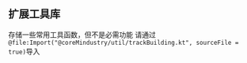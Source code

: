 ## 扩展工具库
存储一些常用工具函数，但不是必需功能
请通过`@file:Import("@coreMindustry/util/trackBuilding.kt", sourceFile = true)`导入